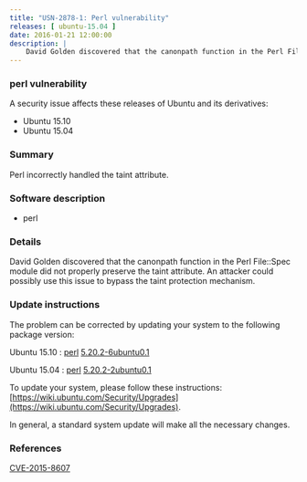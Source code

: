 ```yaml
---
title: "USN-2878-1: Perl vulnerability"
releases: [ ubuntu-15.04 ]
date: 2016-01-21 12:00:00
description: |
    David Golden discovered that the canonpath function in the Perl File::Spec module did not properly preserve the taint attribute. An attacker could possibly use this issue to bypass the taint protection mechanism. 
--- 
```

 
### perl vulnerability

A security issue affects these releases of Ubuntu and its derivatives:

* Ubuntu 15.10
* Ubuntu 15.04

### Summary

Perl incorrectly handled the taint attribute. 

### Software description

* perl 

### Details

David Golden discovered that the canonpath function in the Perl File::Spec module did not properly preserve the taint attribute. An attacker could possibly use this issue to bypass the taint protection mechanism. 

### Update instructions

The problem can be corrected by updating your system to the following package version:

Ubuntu 15.10
 : [perl](https://launchpad.net/ubuntu/+source/perl) <span> [5.20.2-6ubuntu0.1](https://launchpad.net/ubuntu/+source/perl/5.20.2-6ubuntu0.1) </span> 

Ubuntu 15.04
 : [perl](https://launchpad.net/ubuntu/+source/perl) <span> [5.20.2-2ubuntu0.1](https://launchpad.net/ubuntu/+source/perl/5.20.2-2ubuntu0.1) </span> 

To update your system, please follow these instructions: [https://wiki.ubuntu.com/Security/Upgrades](https://wiki.ubuntu.com/Security/Upgrades).

In general, a standard system update will make all the necessary changes. 

### References

 [CVE-2015-8607](http://people.ubuntu.com/~ubuntu-security/cve/CVE-2015-8607)
 
